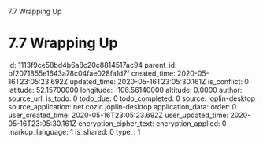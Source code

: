 7.7 Wrapping Up

# 7.7 Wrapping Up

id: 1113f9ce58bd4b6a8c20c8814517ac94
parent_id: bf2071855e1643a78c04fae028fa1d7f
created_time: 2020-05-16T23:05:23.692Z
updated_time: 2020-05-16T23:05:30.161Z
is_conflict: 0
latitude: 52.15700000
longitude: -106.56140000
altitude: 0.0000
author: 
source_url: 
is_todo: 0
todo_due: 0
todo_completed: 0
source: joplin-desktop
source_application: net.cozic.joplin-desktop
application_data: 
order: 0
user_created_time: 2020-05-16T23:05:23.692Z
user_updated_time: 2020-05-16T23:05:30.161Z
encryption_cipher_text: 
encryption_applied: 0
markup_language: 1
is_shared: 0
type_: 1